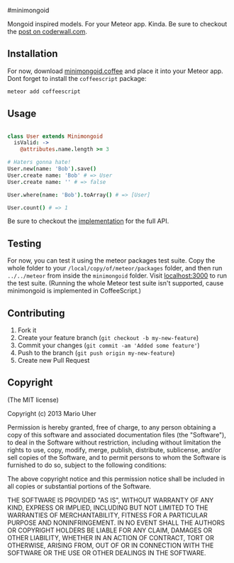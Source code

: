 #minimongoid

Mongoid inspired models. For your Meteor app. Kinda. Be sure to checkout the [post on coderwall.com](https://coderwall.com/p/_q9b1w).

## Installation

For now, download [minimongoid.coffee](minimongoid.coffee) and place it into your Meteor app. Dont forget to install the `coffeescript` package:

```sh
meteor add coffeescript
```

## Usage

```coffeescript

class User extends Minimongoid
  isValid: ->
    @attributes.name.length >= 3

# Haters gonna hate!
User.new(name: 'Bob').save()
User.create name: 'Bob' # => User
User.create name: '' # => false

User.where(name: 'Bob').toArray() # => [User]

User.count() # => 1
```

Be sure to checkout the [implementation](minimongoid.coffee) for the full API.

## Testing

For now, you can test it using the meteor packages test suite. Copy the whole folder to your `/local/copy/of/meteor/packages` folder, and then run `../../meteor` from inside the `minimongoid` folder. Visit [localhost:3000](localhost:3000) to run the test suite. (Running the whole Meteor test suite isn't supported, cause minimongoid is implemented in CoffeeScript.)

## Contributing

1. Fork it
2. Create your feature branch (`git checkout -b my-new-feature`)
3. Commit your changes (`git commit -am 'Added some feature'`)
4. Push to the branch (`git push origin my-new-feature`)
5. Create new Pull Request

## Copyright

(The MIT license)

Copyright (c) 2013 Mario Uher

Permission is hereby granted, free of charge, to any person obtaining
a copy of this software and associated documentation files (the
"Software"), to deal in the Software without restriction, including
without limitation the rights to use, copy, modify, merge, publish,
distribute, sublicense, and/or sell copies of the Software, and to
permit persons to whom the Software is furnished to do so, subject to
the following conditions:

The above copyright notice and this permission notice shall be
included in all copies or substantial portions of the Software.

THE SOFTWARE IS PROVIDED "AS IS", WITHOUT WARRANTY OF ANY KIND,
EXPRESS OR IMPLIED, INCLUDING BUT NOT LIMITED TO THE WARRANTIES OF
MERCHANTABILITY, FITNESS FOR A PARTICULAR PURPOSE AND
NONINFRINGEMENT. IN NO EVENT SHALL THE AUTHORS OR COPYRIGHT HOLDERS BE
LIABLE FOR ANY CLAIM, DAMAGES OR OTHER LIABILITY, WHETHER IN AN ACTION
OF CONTRACT, TORT OR OTHERWISE, ARISING FROM, OUT OF OR IN CONNECTION
WITH THE SOFTWARE OR THE USE OR OTHER DEALINGS IN THE SOFTWARE.